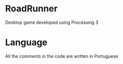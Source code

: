 # RoadRunner
Desktop game developed using Processing 3

# Language
All the comments in the code are written in Portuguese
